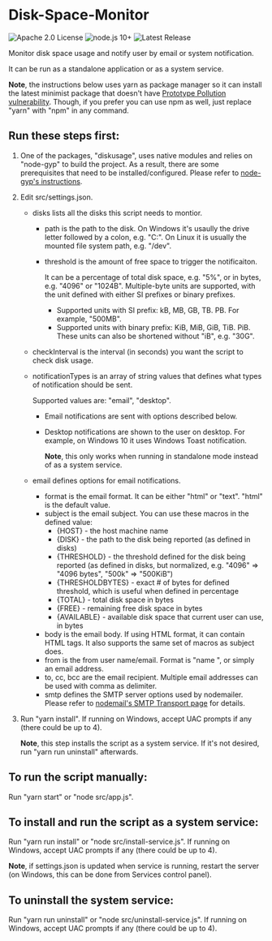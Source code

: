 # Disk-Space-Monitor
![Apache 2.0 License](https://img.shields.io/badge/License-Apache%202.0-yellow)
![node.js 10+](https://img.shields.io/badge/node.js-10.16.3-blue?logo=node.js)
![Latest Release](https://img.shields.io/github/v/release/blu3mania/disk-space-monitor)

Monitor disk space usage and notify user by email or system notification.

It can be run as a standalone application or as a system service.

**Note**, the instructions below uses yarn as package manager so it can install the latest minimist package
that doesn't have [Prototype Pollution vulnerability](https://www.npmjs.com/advisories/1179). Though, if you
prefer you can use npm as well, just replace "yarn" with "npm" in any command.

## Run these steps first:

1. One of the packages, "diskusage", uses native modules and relies on "node-gyp" to build the project. As a
   result, there are some prerequisites that need to be installed/configured. Please refer to [node-gyp's
   instructions](https://github.com/nodejs/node-gyp#installation).

2. Edit src/settings.json.
   * disks lists all the disks this script needs to montior.
     * path is the path to the disk. On Windows it's usaully the drive letter followed by a colon, e.g. "C:".
       On Linux it is usually the mounted file system path, e.g. "/dev".
     * threshold is the amount of free space to trigger the notificaiton.

       It can be a percentage of total disk space, e.g. "5%", or in bytes, e.g. "4096" or "1024B".
       Multiple-byte units are supported, with the unit defined with either SI prefixes or binary prefixes.
       * Supported units with SI prefix: kB, MB, GB, TB. PB. For example, "500MB".
       * Supported units with binary prefix: KiB, MiB, GiB, TiB. PiB. These units can also be shortened
         without "iB", e.g. "30G".
   * checkInterval is the interval (in seconds) you want the script to check disk usage.
   * notificationTypes is an array of string values that defines what types of notification should be sent.

     Supported values are: "email", "desktop".
     * Email notifications are sent with options described below.
     * Desktop notifications are shown to the user on desktop. For example, on Windows 10 it uses Windows
       Toast notification.

       **Note**, this only works when running in standalone mode instead of as a system service.
   * email defines options for email notifications.
     * format is the email format. It can be either "html" or "text". "html" is the default value.
     * subject is the email subject. You can use these macros in the defined value:
       * {HOST} - the host machine name
       * {DISK} - the path to the disk being reported (as defined in disks)
       * {THRESHOLD} - the threshold defined for the disk being reported (as defined in disks, but normalized,
         e.g. "4096" => "4096 bytes", "500k" => "500KiB")
       * {THRESHOLDBYTES} - exact # of bytes for defined threshold, which is useful when defined in percentage
       * {TOTAL} - total disk space in bytes
       * {FREE} - remaining free disk space in bytes
       * {AVAILABLE} - available disk space that current user can use, in bytes
     * body is the email body. If using HTML format, it can contain HTML tags. It also supports the same set
       of macros as subject does.
     * from is the from user name/email. Format is "name <email>", or simply an email address.
     * to, cc, bcc are the email recipient. Multiple email addresses can be used with comma as delimiter.
     * smtp defines the SMTP server options used by nodemailer. Please refer to [nodemail's SMTP Transport
       page](https://nodemailer.com/smtp/) for details.
3. Run "yarn install". If running on Windows, accept UAC prompts if any (there could be up to 4).

   **Note**, this step installs the script as a system service. If it's not desired, run "yarn run uninstall" afterwards.

## To run the script manually:

Run "yarn start" or "node src/app.js".

## To install and run the script as a system service:

Run "yarn run install" or "node src/install-service.js". If running on Windows, accept UAC prompts if any (there could be up to 4).

**Note**, if settings.json is updated when service is running, restart the server (on Windows, this can be done from Services control panel).

## To uninstall the system service:

Run "yarn run uninstall" or "node src/uninstall-service.js". If running on Windows, accept UAC prompts if any (there could be up to 4).
